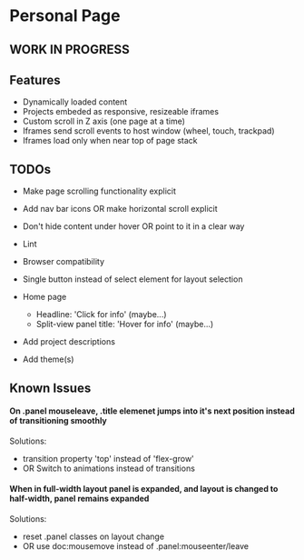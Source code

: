 # Personal Page

## WORK IN PROGRESS

## Features

- Dynamically loaded content
- Projects embeded as responsive, resizeable iframes
- Custom scroll in Z axis (one page at a time)
- Iframes send scroll events to host window (wheel, touch, trackpad)
- Iframes load only when near top of page stack

## TODOs

- Make page scrolling functionality explicit
- Add nav bar icons OR make horizontal scroll explicit
- Don't hide content under hover OR point to it in a clear way

- Lint
- Browser compatibility
- Single button instead of select element for layout selection
- Home page
  - Headline: 'Click for info' (maybe...)
  - Split-view panel title: 'Hover for info' (maybe...)
- Add project descriptions
- Add theme(s)

## Known Issues

#### On .panel mouseleave, .title elemenet jumps into it's next position instead of transitioning smoothly

Solutions:

- transition property 'top' instead of 'flex-grow'
- OR Switch to animations instead of transitions

#### When in full-width layout panel is expanded, and layout is changed to half-width, panel remains expanded

Solutions:

- reset .panel classes on layout change
- OR use doc:mousemove instead of .panel:mouseenter/leave
